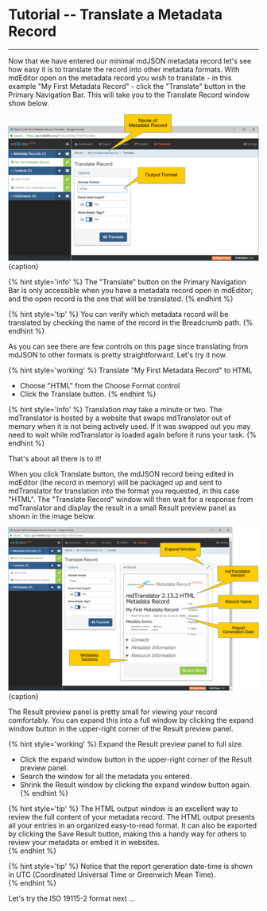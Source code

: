 # Tutorial -- Translate a Metadata Record
---

Now that we have entered our minimal mdJSON metadata record let's see how easy it is to translate the record into other metadata formats.  With mdEditor open on the metadata record you wish to translate - in this example "My First Metadata Record" -  click the "Translate" button in the <span class="md-window">Primary Navigation Bar</span>.  This will take you to the Translate Record window show below.

![Translate Record Window](/assets/tutorial/translate-mdjson-1.png){caption}

{% hint style='info' %}
  The "Translate" button on the <span class="md-window">Primary Navigation Bar</span> is only accessible when you have a metadata record open in mdEditor; and the open record is the one that will be translated. 
{% endhint %}

{% hint style='tip' %}
  You can verify which metadata record will be translated by checking the name of the record in the <span class="md-window">Breadcrumb</span> path.
{% endhint %}

As you can see there are few controls on this page since translating from mdJSON to other formats is pretty straightforward.  Let's try it now. 

{% hint style='working' %}
  Translate "My First Metadata Record" to HTML
  * Choose "HTML" from the <span class="md-element">Choose Format</span> control
  * Click the <span class="btn btn-primary btn-sm"> <i class="fa fa-retweet"> </i> Translate</span> button.
{% endhint %}

{% hint style='info' %}
  Translation may take a minute or two.  The mdTranslator is hosted by a website that swaps mdTranslator out of memory when it is not being actively used.  If it was swapped out you may need to wait while mdTranslator is loaded again before it runs your task. 
{% endhint %}

That's about all there is to it!

When you click <span class="btn btn-primary btn-sm"> <i class="fa fa-retweet"> </i> Translate</span> button, the mdJSON record being edited in mdEditor (the record in memory) will be packaged up and sent to mdTranslator for translation into the format you requested, in this case "HTML".  The "Translate Record" window will then wait for a response from mdTranslator and display the result in a small <span class="md-panel">Result</span> preview panel as shown in the image below. 

![Translate Record Window - Preview Window](/assets/tutorial/translate-mdjson-2.png){caption}

The <span class="md-panel">Result</span> preview panel is pretty small for viewing your record comfortably.  You can expand this into a full window by clicking the expand window button in the upper-right corner of the <span class="md-panel">Result</span> preview panel. 

{% hint style='working' %}
  Expand the <span class="md-panel">Result</span> preview panel to full size.
  * Click the expand window button in the upper-right corner of the <span class="md-panel">Result</span> preview panel.
  * Search the window for all the metadata you entered. 
  * Shrink the <span class="md-window">Result</span> window by clicking the expand window button again.
{% endhint %} 

{% hint style='tip' %}
  The HTML output window is an excellent way to review the full content of your metadata record.  The HTML output presents all your entries in an organized easy-to-read format.  It can also be exported by clicking the <span class="btn btn-success btn-sm"> <i class="fa fa-floppy-o"> </i> Save Result</span> button, making this a handy way for others to review your metadata or embed it in websites.  
{% endhint %}

{% hint style='tip' %}
  Notice that the report generation date-time is shown in UTC (Coordinated Universal Time or Greenwich Mean Time).  
{% endhint %}

Let's try the ISO 19115-2 format next ...
